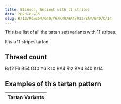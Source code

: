 ```yaml
---
title: Stinson, Ancient with 11 stripes
date: 2023-02-05
slug: B/12/R6/B54/G40/Y6/K40/BA4/R12/BA4/B40/K/14
---
```

This is a list of all the tartan sett variants with 11 stripes.

It is a 11 stripes tartan.


## Thread count
B/12 R6 B54 G40 Y6 K40 BA4 R12 BA4 B40 K/14

## Examples of this tartan pattern

| Tartan Variants |
|---------------|
